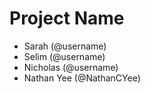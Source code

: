 # Project Name
- Sarah (@username)
- Selim (@username)
- Nicholas (@username)
- Nathan Yee (@NathanCYee)
